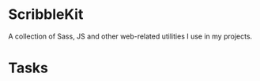 ScribbleKit
==========

A collection of Sass, JS and other web-related utilities I use in my projects.

# Tasks

